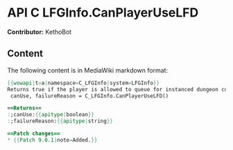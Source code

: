 # API C LFGInfo.CanPlayerUseLFD

**Contributor:** KethoBot

## Content

The following content is in MediaWiki markdown format:

```mediawiki
{{wowapi|t=a|namespace=C_LFGInfo|system=LFGInfo}}
Returns true if the player is allowed to queue for instanced dungeon content, or false and a reason string if not.
 canUse, failureReason = C_LFGInfo.CanPlayerUseLFD()

==Returns==
:;canUse:{{apitype|boolean}}
:;failureReason:{{apitype|string}}

==Patch changes==
* {{Patch 9.0.1|note=Added.}}
```
